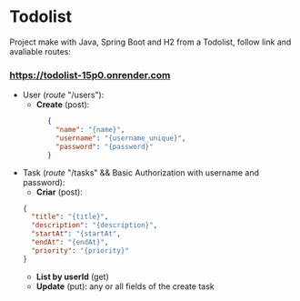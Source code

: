 # Todolist

Project make with Java, Spring Boot and H2 from a Todolist, follow link and avaliable routes:

### https://todolist-15p0.onrender.com

- User (<i>route</i> "/users"):
  - <b>Create</b> (post):
  ~~~json
        { 
          "name": "{name}", 
          "username": "{username_unique}", 
          "password": "{password}"
        }
  ~~~
- Task (<i>route</i> "/tasks" && Basic Authorization with username and password):
  - <b>Criar</b> (post):
  ~~~json
  {
    "title": "{title}",
    "description": "{description}",
    "startAt": "{startAt",
    "endAt": "{endAt}",
    "priority": "{priority}"
  }
  ~~~
  - <b>List by userId</b> (get)
  - <b>Update</b> (put): any or all fields of the create task
